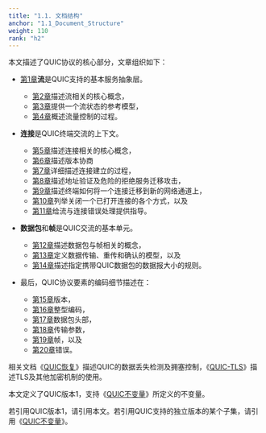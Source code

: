 ```yaml
---
title: "1.1. 文档结构"
anchor: "1.1_Document_Structure"
weight: 110
rank: "h2"
---
```


本文描述了QUIC协议的核心部分，文章组织如下：

- [第1章](#Overview)**流**是QUIC支持的基本服务抽象层。
  - [第2章](#2_Streams)描述流相关的核心概念，
  - [第3章](#3_Stream_States)提供一个流状态的参考模型，
  - [第4章](#4_Flow_Control)概述流量控制的过程。

- **连接**是QUIC终端交流的上下文。
  - [第5章](#5_Connections)描述连接相关的核心概念，
  - [第6章](#6_Version_Negotiation)描述版本协商
  - [第7章](#7_Cryptographic_and_Transport_Handshake)详细描述连接建立的过程，
  - [第8章](#8_Address_Validation)描述地址验证及危险的拒绝服务迁移攻击，
  - [第9章](#9_Connection_Migration)描述终端如何将一个连接迁移到新的网络通道上，
  - [第10章](#10_Connection_Termination)列举关闭一个已打开连接的各个方式，以及
  - [第11章](#11_Error_Handling)给流与连接错误处理提供指导。
- **数据包**和**帧**是QUIC交流的基本单元。
  - [第12章](#12_Packets_and_Frames)描述数据包与帧相关的概念，
  - [第13章](#13_Packetization_and_Reliability)定义数据传输、重传和确认的模型，以及
  - [第14章](#14_Datagram_Size)描述指定携带QUIC数据包的数据报大小的规则。
- 最后，QUIC协议要素的编码细节描述在：
  - [第15章](#15_Versions)版本，
  - [第16章](#16_Variable-Length_Integer_Encoding)整型编码，
  - [第17章](#17_Packet_Formats)数据包头部，
  - [第18章](#18_Transport_Parameter_Encoding)传输参数，
  - [第19章](#19_Frame_Types_and_Formats)帧，以及
  - [第20章](#20_Error_Codes)错误。


相关文档《[QUIC恢复](../RFC9002_Chinese_Translation)》描述QUIC的数据丢失检测及拥塞控制，《[QUIC-TLS](/RFC9001_Chinese_Translation)》描述TLS及其他加密机制的使用。

本文定义了QUIC版本1，支持《[QUIC不变量](../RFC8999_Chinese_Translation)》所定义的不变量。

若引用QUIC版本1，请引用本文。若引用QUIC支持的独立版本的某个子集，请引用《[QUIC不变量](../RFC8999_Chinese_Translation)》。
